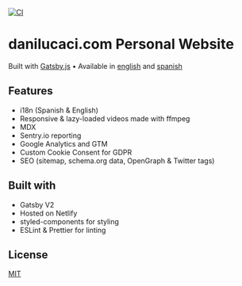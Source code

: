 [![CI](https://github.com/danilucaci/danilucaci.com/actions/workflows/ci-prod.yml/badge.svg)](https://github.com/danilucaci/danilucaci.com/actions/workflows/ci-prod.yml)

# danilucaci.com Personal Website

Built with [Gatsby.js](https://www.gatsbyjs.org) • Available in
[english](https://www.danilucaci.com) and
[spanish](https://www.danilucaci.com/es)

## Features

- i18n (Spanish & English)
- Responsive & lazy-loaded videos made with ffmpeg
- MDX
- Sentry.io reporting
- Google Analytics and GTM
- Custom Cookie Consent for GDPR
- SEO (sitemap, schema.org data, OpenGraph & Twitter tags)

## Built with

- Gatsby V2
- Hosted on Netlify
- styled-components for styling
- ESLint & Prettier for linting

## License

[MIT](https://choosealicense.com/licenses/mit/)
